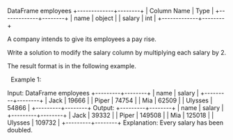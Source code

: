 DataFrame employees
+-------------+--------+
| Column Name | Type   |
+-------------+--------+
| name        | object |
| salary      | int    |
+-------------+--------+


A company intends to give its employees a pay rise.

Write a solution to modify the salary column by multiplying each salary by 2.

The result format is in the following example.

 
Example 1:

Input:
DataFrame employees
+---------+--------+
| name    | salary |
+---------+--------+
| Jack    | 19666  |
| Piper   | 74754  |
| Mia     | 62509  |
| Ulysses | 54866  |
+---------+--------+
Output:
+---------+--------+
| name    | salary |
+---------+--------+
| Jack    | 39332  |
| Piper   | 149508 |
| Mia     | 125018 |
| Ulysses | 109732 |
+---------+--------+
Explanation:
Every salary has been doubled.
